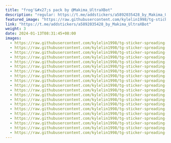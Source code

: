 ```yaml
---
title: "frog⁷&#x27;s pack by @Makima_UltraXBot"
description: "regular: https://t.me/addstickers/a5892035428_by_Makima_UltraXBot"
featured_image: "https://raw.githubusercontent.com/kylelin1998/tg-sticker-spreading-worldwide-images/main/img/ec6a05e1-6196-4251-8b6b-9b2e2bfdb9d4.jpg"
link: "https://t.me/addstickers/a5892035428_by_Makima_UltraXBot"
weight: 3
date: 2024-01-13T08:31:45+08:00
images:
  - https://raw.githubusercontent.com/kylelin1998/tg-sticker-spreading-worldwide-images/main/img/ec6a05e1-6196-4251-8b6b-9b2e2bfdb9d4.jpg
  - https://raw.githubusercontent.com/kylelin1998/tg-sticker-spreading-worldwide-images/main/img/d9e46bed-411e-4e0d-8084-03a970cdfeb4.jpg
  - https://raw.githubusercontent.com/kylelin1998/tg-sticker-spreading-worldwide-images/main/img/d4078e34-d53c-4f8f-9576-fce036b77083.jpg
  - https://raw.githubusercontent.com/kylelin1998/tg-sticker-spreading-worldwide-images/main/img/c44ea549-ae43-403d-9c2a-cf85a587135c.jpg
  - https://raw.githubusercontent.com/kylelin1998/tg-sticker-spreading-worldwide-images/main/img/ca908975-8cc1-44ca-9024-b0a73fffe56e.jpg
  - https://raw.githubusercontent.com/kylelin1998/tg-sticker-spreading-worldwide-images/main/img/b07bafb0-dfc3-43c5-b513-eceddfa76427.jpg
  - https://raw.githubusercontent.com/kylelin1998/tg-sticker-spreading-worldwide-images/main/img/b9ce0a3d-ea2a-4c01-9b21-bf97a0901c70.jpg
  - https://raw.githubusercontent.com/kylelin1998/tg-sticker-spreading-worldwide-images/main/img/85f0d347-7157-454f-a626-50a6c95e282b.jpg
  - https://raw.githubusercontent.com/kylelin1998/tg-sticker-spreading-worldwide-images/main/img/4d7be588-e3ff-4b56-bbc1-d523411ed801.jpg
  - https://raw.githubusercontent.com/kylelin1998/tg-sticker-spreading-worldwide-images/main/img/96d04dc0-593c-44b9-8725-0e2452df346d.jpg
  - https://raw.githubusercontent.com/kylelin1998/tg-sticker-spreading-worldwide-images/main/img/a3ee2fc2-9f31-475b-8183-5a113d4c7f32.jpg
  - https://raw.githubusercontent.com/kylelin1998/tg-sticker-spreading-worldwide-images/main/img/7ff8c73f-e0e5-4f7c-9c8a-23ac7e952d90.jpg
  - https://raw.githubusercontent.com/kylelin1998/tg-sticker-spreading-worldwide-images/main/img/34e1d6ea-78fe-42ce-805d-1a406e3b900b.jpg
  - https://raw.githubusercontent.com/kylelin1998/tg-sticker-spreading-worldwide-images/main/img/bfc9cb46-0318-41fd-90f6-b6af1d36e833.jpg
  - https://raw.githubusercontent.com/kylelin1998/tg-sticker-spreading-worldwide-images/main/img/76fe1a67-edb2-4893-9436-7b94af770235.jpg
  - https://raw.githubusercontent.com/kylelin1998/tg-sticker-spreading-worldwide-images/main/img/c4ecb12c-fb39-4dc1-ba0f-37db99f3be7b.jpg
  - https://raw.githubusercontent.com/kylelin1998/tg-sticker-spreading-worldwide-images/main/img/d0116e91-5483-4522-933a-16e9bb3c5598.jpg
  - https://raw.githubusercontent.com/kylelin1998/tg-sticker-spreading-worldwide-images/main/img/1d62cb0c-7993-476c-b471-b7cd7730e640.jpg
  - https://raw.githubusercontent.com/kylelin1998/tg-sticker-spreading-worldwide-images/main/img/f760d17d-c876-446d-926b-1bf08426cef4.jpg
  - https://raw.githubusercontent.com/kylelin1998/tg-sticker-spreading-worldwide-images/main/img/97307f67-b9f7-4847-b5a6-3e2ff19fe4ea.jpg
---
```

